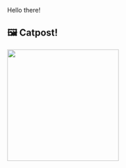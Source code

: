 Hello there!



## 🖼️ Catpost!

<sub>
    <img src="https://cdn2.thecatapi.com/images/2jh.jpg" height="256">
</sub>

